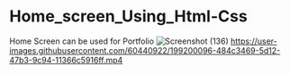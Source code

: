 # Home_screen_Using_Html-Css
Home Screen can be used for Portfolio
![Screenshot (136)](https://user-images.githubusercontent.com/60440922/199182642-df9b8a8f-94a3-4fb9-8de9-e63b5500a9fa.png)
https://user-images.githubusercontent.com/60440922/199200096-484c3469-5d12-47b3-9c94-11366c5916ff.mp4
